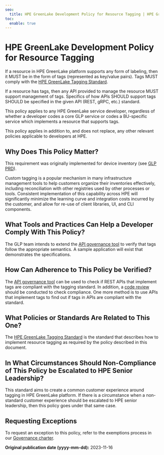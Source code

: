 ```yaml
---
seo:
  title: HPE GreenLake Development Policy for Resource Tagging | HPE GreenLake Platform
toc:
  enable: true
---
```


# HPE GreenLake Development Policy for Resource Tagging

If a resource in HPE GreenLake platform supports any form of labeling, then it MUST be in the form of tags (represented as key/value pairs). Tags MUST comply with the [HPE GreenLake Tagging Standard](../ratified/tagging/tagging_standard.md).

If a resource has tags, then any API provided to manage the resource MUST support management of tags. Specifics of how APIs SHOULD support tags SHOULD be specified in the given API (REST, gRPC, etc.) standard.

This policy applies to any HPE GreenLake service developer, regardless of whether a developer codes a core GLP service or codes a BU-specific service which implements a resource that supports tags.

This policy applies in addition to, and does not replace, any other relevant policies applicable to developers at HPE.

## Why Does This Policy Matter?

This requirement was originally implemented for device inventory (see [GLP PRD](https://hpe.atlassian.net/wiki/spaces/HPEUCP/pages/1741556457/Device+Tags+PRD)).

Custom tagging is a popular mechanism in many infrastructure management tools to help customers organize their inventories effectively, including reconciliation with other registries used by other processes or tools. Consistent implementation of this capability across HPE will significantly minimize the learning curve and integration costs incurred by the customer, and allow for re-use of client libraries, UI, and CLI components.

## What Tools and Practices Can Help a Developer Comply With This Policy?

The GLP team intends to extend the [API governance tool](https://github.com/glcp/api-governance-tool) to verify that tags follow the appropriate semantics. A sample application will exist that demonstrates the specifications.

## How Can Adherence to This Policy be Verified?

The [API governance tool](https://github.com/glcp/api-governance-tool) can be used to check if REST APIs that implement tags are compliant with the tagging standard. In addition, a [code review](peer-reviews.md) should be conducted to check compliance. One more method is to use APIs that implement tags to find out if tags in APIs are compliant with the standard.

## What Policies or Standards Are Related to This One?

The [HPE GreenLake Tagging Standard](../ratified/tagging/tagging_standard.md) is the standard that describes how to implement resource tagging as required by the policy described in this document.

## In What Circumstances Should Non-Compliance of This Policy be Escalated to HPE Senior Leadership?

This standard aims to create a common customer experience around tagging in HPE GreenLake platform. If there is a circumstance when a non-standard customer experience should be escalated to HPE senior leadership, then this policy goes under that same case.

## Requesting Exceptions

To request an exception to this policy, refer to the exemptions process in our [Governance charter](../governance/index.md#audit-exemptions-to-policies).

**Original publication date (yyyy-mm-dd):** 2023-11-16
